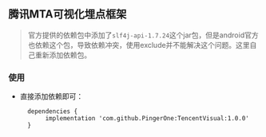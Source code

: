## 腾讯MTA可视化埋点框架
> 官方提供的依赖包中添加了`slf4j-api-1.7.24`这个jar包，但是android官方也依赖这个包，导致依赖冲突，使用exclude并不能解决这个问题。这里自己重新添加依赖包。


### 使用
* 直接添加依赖即可：

        dependencies {
             implementation 'com.github.PingerOne:TencentVisual:1.0.0'
        }

